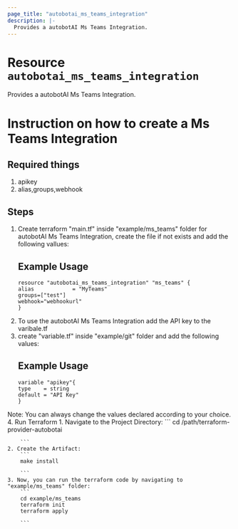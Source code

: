 ```yaml
---
page_title: "autobotai_ms_teams_integration"
description: |-
  Provides a autobotAI Ms Teams Integration.
---
```


# Resource `autobotai_ms_teams_integration`
Provides a autobotAI Ms Teams Integration.

# Instruction on how to create a Ms Teams Integration

## Required things 
1. apikey
2. alias,groups,webhook

## Steps 
1. Create terraform "main.tf" inside "example/ms_teams" folder for autobotAI Ms Teams Integration, create the file if not exists and add the following vallues:
    ## Example Usage 
    ```
    resource "autobotai_ms_teams_integration" "ms_teams" {
    alias            = "MyTeams"
    groups=["test"]
    webhook="webhookurl"
    }   

    ```
2. To use the autobotAI Ms Teams  Integration add the API key to the varibale.tf 
3. create "variable.tf" inside "example/git" folder and add the following values:
    ## Example Usage 
    ```
    variable "apikey"{
    type    = string
    default = "API Key"
    }

    ```
Note: You can always change the values declared according to your choice.
4. Run Terraform 
    1. Navigate to the Project Directory:
        ```
        cd /path/terraform-provider-autobotai

        ``` 
    2. Create the Artifact:
        ```
        make install

        ```
    3. Now, you can run the terraform code by navigating to "example/ms_teams" folder:
        ```
        cd example/ms_teams
        terraform init
        terraform apply

        ```